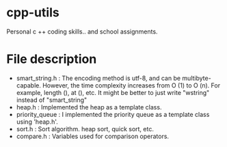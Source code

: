 # cpp-utils
Personal c ++ coding skills.. and school assignments.

# File description
- smart_string.h : The encoding method is utf-8, and can be multibyte-capable. However, the time complexity increases from O (1) to O (n). For example, length (), at (), etc. It might be better to just write "wstring" instead of "smart_string"
- heap.h : Implemented the heap as a template class.
- priority_queue : I implemented the priority queue as a template class using 'heap.h'.
- sort.h : Sort algorithm. heap sort, quick sort, etc.
- compare.h : Variables used for comparison operators.
